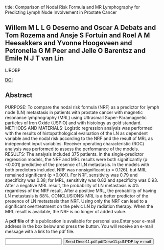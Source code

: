 title: Comparison of Nodal Risk Formula and MR Lymphography for Predicting Lymph Node Involvement in Prostate Cancer

## Willem M L L G Deserno and Oscar A Debats and Tom Rozema and Ansje S Fortuin and Roel A M Heesakkers and Yvonne Hoogeveen and Petronella G M Peer and Jelle O Barentsz and Emile N J T van Lin
IJROBP

<a href="https://doi.org/10.1016/j.ijrobp.2010.05.043">DOI</a>

## Abstract
PURPOSE: To compare the nodal risk formula (NRF) as a predictor for lymph node (LN) metastasis in patients with prostate cancer with magnetic resonance lymphography (MRL) using Ultrasmall Super-Paramagnetic particles of Iron Oxide (USPIO) and with histology as gold standard. METHODS AND MATERIALS: Logistic regression analysis was performed with the results of histopathological evaluation of the LN as dependent variable and the nodal risk according to the NRF and the result of MRL as independent input variables. Receiver operating characteristic (ROC) analysis was performed to assess the performance of the models. RESULTS: The analysis included 375 patients. In the single-predictor regression models, the NRF and MRL results were both significantly (p <0.001) predictive of the presence of LN metastasis. In the models with both predictors included, NRF was nonsignificant (p = 0.126), but MRL remained significant (p <0.001). For NRF, sensitivity was 0.79 and specificity was 0.38; for MRL, sensitivity was 0.82 and specificity was 0.93. After a negative MRL result, the probability of LN metastasis is 4% regardless of the NRF result. After a positive MRL, the probability of having LN metastasis is 68%. CONCLUSIONS: MRL is a better predictor of the presence of LN metastasis than NRF. Using only the NRF can lead to a significant overtreatment on the pelvic LN by radiation therapy. When the MRL result is available, the NRF is no longer of added value.

A <b>pdf file</b> of this publication is available for personal use.Enter your e-mail address in the box below and press the button. You will receive an e-mail message with a link to the pdf file.
<form action="sender.php">  <input type="text" name="email">  <input type="submit" value="Send Dese11.pdf:pdfDese11.pdf:PDF by e-mail"></form>